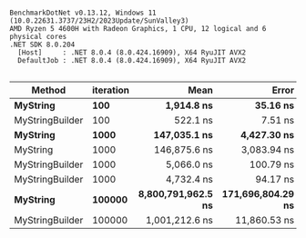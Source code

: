 ```

BenchmarkDotNet v0.13.12, Windows 11 (10.0.22631.3737/23H2/2023Update/SunValley3)
AMD Ryzen 5 4600H with Radeon Graphics, 1 CPU, 12 logical and 6 physical cores
.NET SDK 8.0.204
  [Host]     : .NET 8.0.4 (8.0.424.16909), X64 RyuJIT AVX2
  DefaultJob : .NET 8.0.4 (8.0.424.16909), X64 RyuJIT AVX2


```
| Method          | iteration | Mean               | Error             | StdDev            | Median             | Gen0          | Gen1          | Gen2          | Allocated      |
|---------------- |---------- |-------------------:|------------------:|------------------:|-------------------:|--------------:|--------------:|--------------:|---------------:|
| **MyString**        | **100**       |         **1,914.8 ns** |          **35.16 ns** |          **66.89 ns** |         **1,886.0 ns** |        **9.9716** |             **-** |             **-** |       **20.37 KB** |
| MyStringBuilder | 100       |           522.1 ns |           7.51 ns |           5.86 ns |           521.1 ns |        0.6113 |             - |             - |        1.25 KB |
| **MyString**        | **1000**      |       **147,035.1 ns** |       **4,427.30 ns** |      **12,702.76 ns** |       **141,949.7 ns** |     **1356.9336** |             **-** |             **-** |     **2773.88 KB** |
| MyString        | 1000      |       146,875.6 ns |       3,083.94 ns |       8,996.00 ns |       143,437.1 ns |     1356.9336 |             - |             - |     2773.88 KB |
| MyStringBuilder | 1000      |         5,066.0 ns |         100.79 ns |         287.56 ns |         5,081.0 ns |        7.0190 |             - |             - |       14.37 KB |
| MyStringBuilder | 1000      |         4,732.4 ns |          94.17 ns |         132.01 ns |         4,705.6 ns |        7.0190 |             - |             - |       14.37 KB |
| **MyString**        | **100000**    | **8,800,791,962.5 ns** | **171,696,804.29 ns** | **267,311,239.06 ns** | **8,807,461,800.0 ns** | **11854000.0000** | **11597000.0000** | **11597000.0000** | **46771045.18 KB** |
| MyStringBuilder | 100000    |     1,001,212.6 ns |      11,860.53 ns |      10,514.05 ns |       998,454.2 ns |      248.0469 |      248.0469 |      248.0469 |     1931.09 KB |
